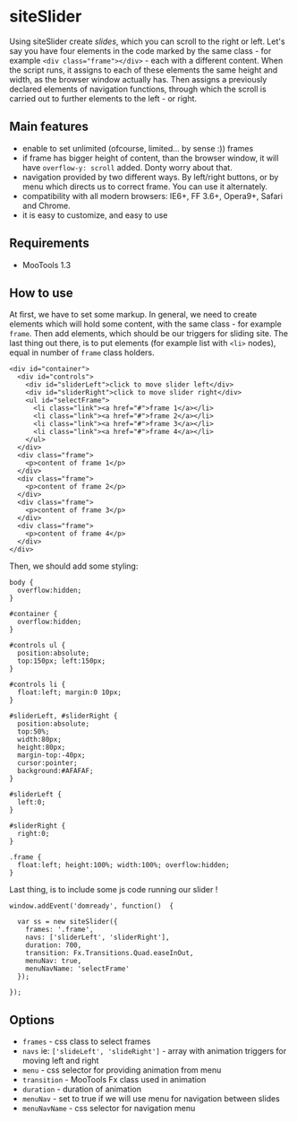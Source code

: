 siteSlider
==========
Using siteSlider create *slides*, which you can scroll to the right or left. Let's say you have four elements in the code marked by the same class - for example `<div class="frame"></div>` - each with a different content. When the script runs, it assigns to each of these elements the same height and width, as the browser window actually has. Then assigns a previously declared elements of navigation functions, through which the scroll is carried out to further elements to the left - or right.

## Main features
* enable to set unlimited (ofcourse, limited... by sense :)) frames
* if frame has bigger height of content, than the browser window, it will have `overflow-y: scroll` added. Donty worry about that.
* navigation provided by two different ways. By left/right buttons, or by menu which directs us to correct frame. You can use it alternately.
* compatibility with all modern browsers: IE6+, FF 3.6+, Opera9+, Safari and Chrome.
* it is easy to customize, and easy to use 

Requirements
------------
* MooTools 1.3   

How to use
-------------
At first, we have to set some markup. In general, we need to create elements which will hold some content, with the same class - for example `frame`.  Then add elements, which should be our triggers for sliding site. The last thing out there, is to put elements (for example list with `<li>` nodes), equal in number of `frame` class holders. 

    <div id="container">
      <div id="controls">
        <div id="sliderLeft">click to move slider left</div>
        <div id="sliderRight">click to move slider right</div>
        <ul id="selectFrame">
          <li class="link"><a href="#">frame 1</a></li>
          <li class="link"><a href="#">frame 2</a></li>
          <li class="link"><a href="#">frame 3</a></li>
          <li class="link"><a href="#">frame 4</a></li>
        </ul>
      </div>
      <div class="frame">
        <p>content of frame 1</p>
      </div>
      <div class="frame">
        <p>content of frame 2</p>
      </div>
      <div class="frame">
        <p>content of frame 3</p>
      </div>
      <div class="frame">
        <p>content of frame 4</p>
      </div>      
    </div>

Then, we should add some styling:

    body {
      overflow:hidden;
    }
    
    #container {
      overflow:hidden;
    }
    
    #controls ul {
      position:absolute; 
      top:150px; left:150px;
    }
    
    #controls li {
      float:left; margin:0 10px;
    }
    
    #sliderLeft, #sliderRight {
      position:absolute; 
      top:50%; 
      width:80px; 
      height:80px; 
      margin-top:-40px; 
      cursor:pointer; 
      background:#AFAFAF;
    } 
    
    #sliderLeft {
      left:0;
    }
    
    #sliderRight {
      right:0;
    }
    
    .frame {
      float:left; height:100%; width:100%; overflow:hidden;
    }
    
Last thing, is to include some js code running our slider !
    
    window.addEvent('domready', function()  {
    
      var ss = new siteSlider({
        frames: '.frame',
        navs: ['sliderLeft', 'sliderRight'],
        duration: 700,
        transition: Fx.Transitions.Quad.easeInOut,
        menuNav: true,
        menuNavName: 'selectFrame'
      });    
      
    });

Options
-------
* `frames` - css class to select frames
* `navs` ie: `['slideLeft', 'slideRight']` - array with animation triggers for moving left and right
* `menu` - css selector for providing animation from menu
* `transition` - MooTools Fx class used in animation
* `duration` - duration of animation
* `menuNav` - set to true if we will use menu for navigation between slides
* `menuNavName` - css selector for navigation menu



  